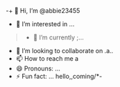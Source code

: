 -+ 👋 Hi, I’m @abbie23455
- 👀 I’m interested in ...
> - 🌱 I’m currently ;...
- 💞️ I’m looking to collaborate on .a..
- 📫 How to reach me a
- 😄 Pronouns: ...
- ⚡ Fun fact: ...
hello,,coming/*-
<!---
abbie23455/abbie23455 is a ✨ special ✨ repository because its `README.md` (this file) appears on your GitHub profile.
You can click the Preview link to take a look at your changes.
--->
